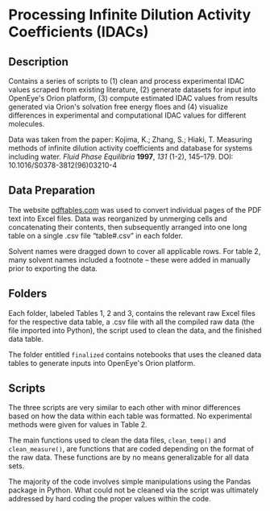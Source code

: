 # Processing Infinite Dilution Activity Coefficients (IDACs)

## Description
Contains a series of scripts to (1) clean and process experimental IDAC values scraped from existing literature, (2) generate datasets for input into OpenEye's Orion platform, (3) compute estimated IDAC values from results generated via Orion's solvation free energy floes and (4) visualize differences in experimental and computational IDAC values for different molecules.

Data was taken from the paper:
Kojima, K.; Zhang, S.; Hiaki, T. Measuring methods of infinite dilution activity coefficients and database for systems including water. *Fluid Phase Equilibria* **1997**, *131* (1-2), 145–179. DOI: 10.1016/S0378-3812(96)03210-4


## Data Preparation
The website [pdftables.com](https://pdftables.com/) was used to convert individual pages of the PDF text into Excel files.  Data was reorganized by unmerging cells and concatenating their contents, then subsequently arranged into one long table on a single .csv file “table#.csv” in each folder.

Solvent names were dragged down to cover all applicable rows. For table 2, many solvent names included a footnote – these were added in manually prior to exporting the data.


## Folders
Each folder, labeled Tables 1, 2 and 3, contains the relevant raw Excel files for the respective data table, a .csv file with all the compiled raw data (the file imported into Python), the script used to clean the data, and the finished data table.

The folder entitled `finalized` contains notebooks that uses the cleaned data tables to generate inputs into OpenEye's Orion platform.


## Scripts
The three scripts are very similar to each other with minor differences based on how the data within each table was formatted. No experimental methods were given for values in Table 2.

The main functions used to clean the data files, `clean_temp()` and `clean_measure()`, are functions that are coded depending on the format of the raw data. These functions are by no means generalizable for all data sets.

The majority of the code involves simple manipulations using the Pandas package in Python. What could not be cleaned via the script was ultimately addressed by hard coding the proper values within the code.
